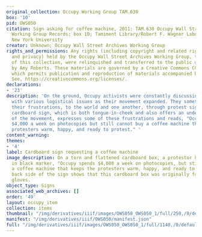 ```yaml
---
original_collection: Occupy Working Group TAM.630
box: '10'
pid: OWS050
citation: Sign asking for coffee machine, 2011; TAM.630 Occupy Wall Street Archives
  Working Group Records; box 10; Tamiment Library/Robert F. Wagner Labor Archives,
  New York University
creator: Unknown; Occupy Wall Street Archives Working Group
rights_and_permissions: Any rights (including copyright and related rights to publicity
  and privacy) held by the Occupy Wall Street Archives Working Group, the creator
  of this collection, were relinquished and transferred to the public domain in 2013
  by Amy Roberts. These materials are governed by a Creative Commons CC0 license,
  which permits publication and reproduction of materials accompanied by full attribution.
  See, https://creativecommons.org/licenses/.
declarations:
- '23'
description: 'On the ground, Occupy activists were constantly discussing how to deal
  with various logistical issues as their movement expanded. They sometimes communicated
  their frustrations, to the world and one another, through protest signage. This
  cardboard sign, which is both tongue-in-cheek and also offers an underlying critique
  of the movement, expresses some of these frustrations and reads, "Occupy spends
  $4,000 a week on photocopies but still cannot buy a coffee machine that keeps the
  protesters warm, happy, and ready to protest." '
content_warning:
themes:
- '4'
label: Cardboard sign requesting a coffee machine
image_description: On a torn and flattened cardboard box, a protestor has handwritten
  in black marker, "Occupy spends $4,000 a week on photocopies, but still cannot buy
  a coffee machine that keeps the protesters warm, happy, and ready to protest." The
  back side of the sign shows that this cardboard box was originally for vinyl examination
  gloves.
object_type: Signs
associated_web_archives: []
order: '49'
layout: occupy_item
collection: items
thumbnail: "/img/derivatives/iiif/images/OWS050_OWS050_1/full/250,/0/default.jpg"
manifest: "/img/derivatives/iiif/OWS050/manifest.json"
full: "/img/derivatives/iiif/images/OWS050_OWS050_1/full/1140,/0/default.jpg"
---
```


